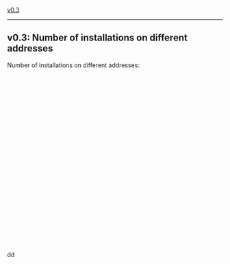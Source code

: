 <a href="#v03" title="GClh II Version 0.3 (05.02.2017-24.02.2017)">v0.3</a> &nbsp; 

---
## v0.3: Number of installations on different addresses
Number of installations on different addresses:
<br>
<br>
<br>
<br>
<br>
<br>
<br>
<br>
<br>
<br>
<br>
<br>
<br>
<br>
<br>
<br>
<br>
<br>
<br>
<br>
<br>
<br>
<br>
<br>
<br>
<br>
dd
